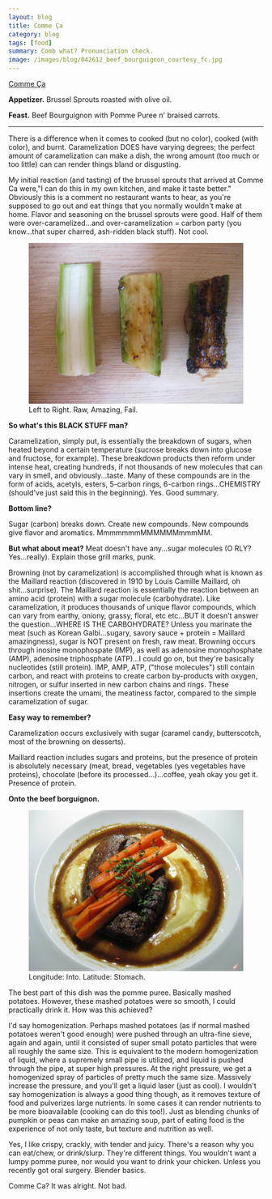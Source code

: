 ```yaml
---
layout: blog
title: Comme Ça
category: blog
tags: [food]  
summary: Comb what? Pronunciation check. 
image: /images/blog/042612_beef_bourguignon_courtesy_fc.jpg
---
```


[Comme Ça](http://www.yelp.com/biz/comme-%C3%A7a-west-hollywood-6)

**Appetizer.** Brussel Sprouts roasted with olive oil.

**Feast.** Beef Bourguignon with Pomme Puree n' braised carrots.

---

There is a difference when it comes to cooked (but no color), cooked (with color), and burnt. Caramelization DOES have varying degrees; the perfect amount of caramelization can make a dish, the wrong amount (too much or too little) can can render things bland or disgusting.

My initial reaction (and tasting) of the brussel sprouts that arrived at Comme Ca were,"I can do this in my own kitchen, and make it taste better." Obviously this is a comment no restaurant wants to hear, as you're supposed to go out and eat things that you normally wouldn't make at home. Flavor and seasoning on the brussel sprouts were good. Half of them were over-caramelized...and over-caramelization = carbon party (you know...that super charred, ash-ridden black stuff). Not cool.
<figure>
    <img src="/images/blog/042612_roasted_courtesy_fc.jpg"></img>
    <figcaption>Left to Right. Raw, Amazing, Fail.</figcaption>
</figure>

**So what's this BLACK STUFF man?**

Caramelization, simply put, is essentially the breakdown of sugars, when heated beyond a certain temperature (sucrose breaks down into glucose and fructose, for example). These breakdown products then reform under intense heat, creating hundreds, if not thousands of new molecules that can vary in smell, and obviously...taste. Many of these compounds are in the form of acids, acetyls, esters, 5-carbon rings, 6-carbon rings...CHEMISTRY (should've just said this in the beginning). Yes. Good summary.

**Bottom line?**

Sugar (carbon) breaks down. Create new compounds. New compounds give flavor and aromatics. MmmmmmmMMMMMMmmmMM.

**But what about meat?** Meat doesn't have any...sugar molecules (O RLY? Yes...really). Explain those grill marks, punk.

Browning (not by caramelization) is accomplished through what is known as the Maillard reaction (discovered in 1910 by Louis Camille Maillard, oh shit...surprise). The Maillard reaction is essentially the reaction between an amino acid (protein) with a sugar molecule (carbohydrate). Like caramelization, it produces thousands of unique flavor compounds, which can vary from earthy, oniony, grassy, floral, etc etc...BUT it doesn't answer the question...WHERE IS THE CARBOHYDRATE? Unless you marinate the meat (such as Korean Galbi...sugary, savory sauce + protein = Maillard amazingness), sugar is NOT present on fresh, raw meat. Browning occurs through inosine monophospate (IMP), as well as adenosine monophosphate (AMP), adenosine triphosphate (ATP)...I could go on, but they're basically nucleotides (still protein). IMP, AMP, ATP, ("those molecules") still contain carbon, and react with proteins to create carbon by-products with oxygen, nitrogen, or sulfur inserted in new carbon chains and rings. These insertions create the umami, the meatiness factor, compared to the simple caramelization of sugar.

**Easy way to remember?**

Caramelization occurs exclusively with sugar (caramel candy, butterscotch, most of the browning on desserts).

Maillard reaction includes sugars and proteins, but the presence of protein is absolutely necessary (meat, bread, vegetables (yes vegetables have proteins), chocolate (before its processed...)...coffee, yeah okay you get it. Presence of protein.

**Onto the beef borguignon.**
<figure>
    <img src="/images/blog/042612_beef_bourguignon_courtesy_fc.jpg"></img>
    <figcaption>Longitude: Into. Latitude: Stomach.</figcaption>
</figure>

The best part of this dish was the pomme puree. Basically mashed potatoes. However, these mashed potatoes were so smooth, I could practically drink it. How was this achieved?

I'd say homogenization. Perhaps mashed potatoes (as if normal mashed potatoes weren't good enough) were pushed through an ultra-fine sieve, again and again, until it consisted of super small potato particles that were all roughly the same size. This is equivalent to the modern homogenization of liquid, where a supremely small pipe is utilized, and liquid is pushed through the pipe, at super high pressures. At the right pressure, we get a homogenized spray of particles of pretty much the same size. Massively increase the pressure, and you'll get a liquid laser (just as cool). I wouldn't say homogenization is always a good thing though, as it removes texture of food and pulverizes large nutrients. In some cases it can render nutrients to be more bioavailable (cooking can do this too!). Just as blending chunks of pumpkin or peas can make an amazing soup, part of eating food is the experience of not only taste, but texture and nutrition as well.

Yes, I like crispy, crackly, with tender and juicy. There's a reason why you can eat/chew, or drink/slurp. They're different things. You wouldn't want a lumpy pomme puree, nor would you want to drink your chicken. Unless you recently got oral surgery. Blender basics.

Comme Ca? It was alright. Not bad.
